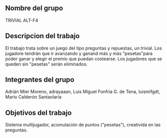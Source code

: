 ## Nombre del grupo
TRIVIAL ALT-F4

## Descripcion del trabajo
El trabajo trata sobre un juego del tipo preguntas y repuestas, un trivial.  Los jugadore  tendrán que ir avanzando y ganand más y más "pesetas"para poder ganar y elegir el premio que puedan costearse. Los jugadores que se queden sin "pesetas" serán eliminados.

## Integrantes del grupo
Adrián Mier Moreno, adrayaaan, Luis Miguel Fonfría G. de Tena,  luismifgdt, Mario Calderón Santaolaria

##  Objetivos del trabajo
Sistema multijugador, acomulación de puntos ("pesetas"),  creativida en las preguntas.
